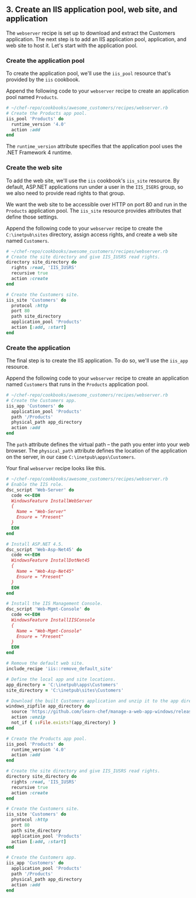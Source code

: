 ## 3. Create an IIS application pool, web site, and application

The `webserver` recipe is set up to download and extract the Customers application. The next step is to add an IIS application pool, application, and web site to host it. Let's start with the application pool.

### Create the application pool

To create the application pool, we'll use the `iis_pool` resource that's provided by the `iis` cookbook.

Append the following code to your `webserver` recipe to create an application pool named `Products`.

```ruby
# ~/chef-repo/cookbooks/awesome_customers/recipes/webserver.rb
# Create the Products app pool.
iis_pool 'Products' do
  runtime_version '4.0'
  action :add
end
```

The `runtime_version` attribute specifies that the application pool uses the .NET Framework 4 runtime.

### Create the web site

To add the web site, we'll use the `iis` cookbook's `iis_site` resource. By default, ASP.NET applications run under a user in the `IIS_ISERS` group, so we also need to provide read rights to that group.

We want the web site to be accessible over HTTP on port 80 and run in the `Products` application pool. The `iis_site` resource provides attributes that define those settings.

Append the following code to your `webserver` recipe to create the <code class="file-path">C:\inetpub\sites</code> directory, assign access rights, and create a web site named `Customers`.

```ruby
# ~/chef-repo/cookbooks/awesome_customers/recipes/webserver.rb
# Create the site directory and give IIS_IUSRS read rights.
directory site_directory do
  rights :read, 'IIS_IUSRS'
  recursive true
  action :create
end

# Create the Customers site.
iis_site 'Customers' do
  protocol :http
  port 80
  path site_directory
  application_pool 'Products'
  action [:add, :start]
end
```

### Create the application

The final step is to create the IIS application. To do so, we'll use the `iis_app` resource.

Append the following code to your `webserver` recipe to create an application named `Customers` that runs in the `Products` application pool.

```ruby
# ~/chef-repo/cookbooks/awesome_customers/recipes/webserver.rb
# Create the Customers app.
iis_app 'Customers' do
  application_pool 'Products'
  path '/Products'
  physical_path app_directory
  action :add
end
```

The `path` attribute defines the virtual path &ndash; the path you enter into your web browser. The `physical_path` attribute defines the location of the application on the server, in our case <code class="file-path">C:\inetpub\apps\Customers</code>.

Your final `webserver` recipe looks like this.

```ruby
# ~/chef-repo/cookbooks/awesome_customers/recipes/webserver.rb
# Enable the IIS role.
dsc_script 'Web-Server' do
  code <<-EOH
  WindowsFeature InstallWebServer
  {
    Name = "Web-Server"
    Ensure = "Present"
  }
  EOH
end

# Install ASP.NET 4.5.
dsc_script 'Web-Asp-Net45' do
  code <<-EOH
  WindowsFeature InstallDotNet45
  {
    Name = "Web-Asp-Net45"
    Ensure = "Present"
  }
  EOH
end

# Install the IIS Management Console.
dsc_script 'Web-Mgmt-Console' do
  code <<-EOH
  WindowsFeature InstallIISConsole
  {
    Name = "Web-Mgmt-Console"
    Ensure = "Present"
  }
  EOH
end

# Remove the default web site.
include_recipe 'iis::remove_default_site'

# Define the local app and site locations.
app_directory = 'C:\inetpub\apps\Customers'
site_directory = 'C:\inetpub\sites\Customers'

# Download the built Customers application and unzip it to the app directory.
windows_zipfile app_directory do
  source 'https://github.com/learn-chef/manage-a-web-app-windows/releases/download/v0.1.0/Customers.zip'
  action :unzip
  not_if { ::File.exists?(app_directory) }
end

# Create the Products app pool.
iis_pool 'Products' do
  runtime_version '4.0'
  action :add
end

# Create the site directory and give IIS_IUSRS read rights.
directory site_directory do
  rights :read, 'IIS_IUSRS'
  recursive true
  action :create
end

# Create the Customers site.
iis_site 'Customers' do
  protocol :http
  port 80
  path site_directory
  application_pool 'Products'
  action [:add, :start]
end

# Create the Customers app.
iis_app 'Customers' do
  application_pool 'Products'
  path '/Products'
  physical_path app_directory
  action :add
end
```
